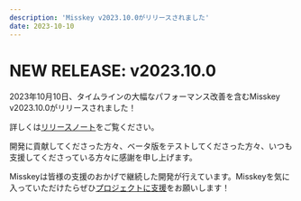 ```yaml
---
description: 'Misskey v2023.10.0がリリースされました'
date: 2023-10-10
---
```


# NEW RELEASE: v2023.10.0

2023年10月10日、タイムラインの大幅なパフォーマンス改善を含むMisskey v2023.10.0がリリースされました！

詳しくは[リリースノート](https://misskey-hub.net/docs/releases.html)をご覧ください。

開発に貢献してくださった方々、ベータ版をテストしてくださった方々、いつも支援してくださっている方々に感謝を申し上げます。

Misskeyは皆様の支援のおかげで継続した開発が行えています。Misskeyを気に入っていただけたらぜひ[プロジェクトに支援](https://misskey-hub.net/docs/donate.html)をお願いします！
